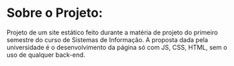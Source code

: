 # Sobre o Projeto:

Projeto de um site estático feito durante a matéria de projeto do primeiro semestre do curso de Sistemas de Informação.
A proposta dada pela universidade é o desenvolvimento da página só com JS, CSS, HTML, sem o uso de qualquer back-end.
